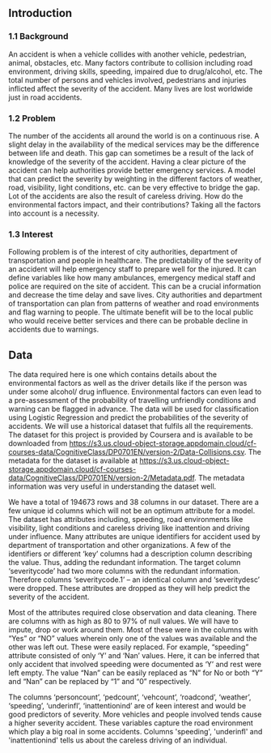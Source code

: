 ## Introduction

### 1.1 Background

An accident is when a vehicle collides with another vehicle, pedestrian, animal, obstacles, etc. Many factors contribute to collision including road environment, driving skills, speeding, impaired due to drug/alcohol, etc. The total number of persons and vehicles involved, pedestrians and injuries inflicted affect the severity of the accident. Many lives are lost worldwide just in road accidents.

### 1.2 Problem

The number of the accidents all around the world is on a continuous rise. A slight delay in the availability of the medical services may be the difference between life and death. This gap can sometimes be a result of the lack of knowledge of the severity of the accident. Having a clear picture of the accident can help authorities provide better emergency services. A model that can predict the severity by weighting in the different factors of weather, road, visibility, light conditions, etc. can be very effective to bridge the gap. Lot of the accidents are also the result of careless driving. How do the environmental factors impact, and their contributions? Taking all the factors into account is a necessity.

### 1.3 Interest

Following problem is of the interest of city authorities, department of transportation and people in healthcare. The predictability of the severity of an accident will help emergency staff to prepare well for the injured. It can define variables like how many ambulances, emergency medical staff and police are required on the site of accident. This can be a crucial information and decrease the time delay and save lives. City authorities and department of transportation can plan from patterns of weather and road environments and flag warning to people. The ultimate benefit will be to the local public who would receive better services and there can be probable decline in accidents due to warnings.

## Data

The data required here is one which contains details about the environmental factors as well as the driver details like if the person was under some alcohol/ drug influence. Environmental factors can even lead to a pre-assessment of the probability of travelling unfriendly conditions and warning can be flagged in advance. The data will be used for classification using Logistic Regression and predict the probabilities of the severity of accidents. We will use a historical dataset that fulfils all the requirements. The dataset for this project is provided by Coursera and is available to be downloaded from https://s3.us.cloud-object-storage.appdomain.cloud/cf-courses-data/CognitiveClass/DP0701EN/version-2/Data-Collisions.csv. The metadata for the dataset is available at https://s3.us.cloud-object-storage.appdomain.cloud/cf-courses-data/CognitiveClass/DP0701EN/version-2/Metadata.pdf. The metadata information was very useful in understanding the dataset well.

We have a total of 194673 rows and 38 columns in our dataset. There are a few unique id columns which will not be an optimum attribute for a model. The dataset has attributes including, speeding, road environments like visibility, light conditions and careless driving like inattention and driving under influence. Many attributes are unique identifiers for accident used by department of transportation and other organizations. A few of the identifiers or different ‘key’ columns had a description column describing the value. Thus, adding the redundant information. The target column ‘severitycode’ had two more columns with the redundant information. Therefore columns ‘severitycode.1’ – an identical column and ‘severitydesc’ were dropped. These attributes are dropped as they will help predict the severity of the accident.

 Most of the attributes required close observation and data cleaning. There are columns with as high as 80 to 97% of null values. We will have to impute, drop or work around them. Most of these were in the columns with “Yes” or “NO” values wherein only one of the values was available and the other was left out. These were easily replaced. For example, “speeding” attribute consisted of only ‘Y’ and ‘Nan’ values. Here, it can be inferred that only accident that involved speeding were documented as ‘Y’ and rest were left empty. The value “Nan” can be easily replaced as “N” for No or both “Y” and “Nan” can be replaced by “1” and “0” respectively. 

The columns ‘personcount’, ‘pedcount’, ‘vehcount’, ‘roadcond’, ‘weather’, ‘speeding’, ‘underinfl’, ‘inattentionind’ are of keen interest and would be good predictors of severity. More vehicles and people involved tends cause a higher severity accident. These variables capture the road environment which play a big roal in some accidents. Columns 'speeding', 'underinfl' and 'inattentionind' tells us about the careless driving of an individual. 
 
